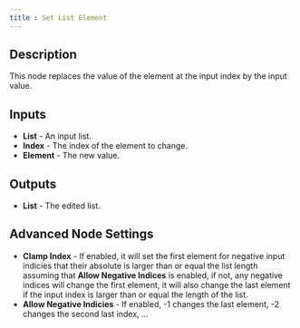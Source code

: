 ```yaml
---
title : Set List Element
---
```


## Description

This node replaces the value of the element at the input index by the
input value.

## Inputs

- **List** - An input list.
- **Index** - The index of the element to change.
- **Element** - The new value.

## Outputs

- **List** - The edited list.

## Advanced Node Settings

- **Clamp Index** - If enabled, it will set the first element for
    negative input indicies that their absolute is larger than or equal
    the list length assuming that **Allow Negative Indices** is enabled,
    if not, any negative indices will change the first element, it will
    also change the last element if the input index is larger than or
    equal the length of the list.
- **Allow Negative Indicies** - If enabled, -1 changes the last
    element, -2 changes the second last index, ...
